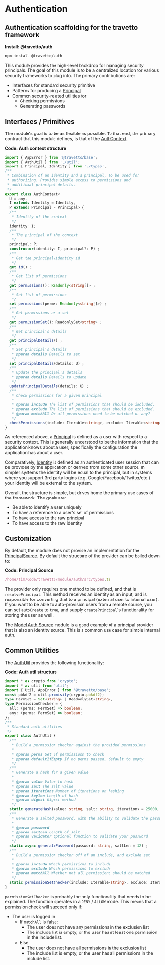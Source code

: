 <!-- This file was generated by the framweork and should not be modified directly -->
<!-- Please modify https://github.com/travetto/travetto/tree/master/module/auth/doc.ts and execute "npm run docs" to rebuild -->
# Authentication
## Authentication scaffolding for the travetto framework

**Install: @travetto/auth**
```bash
npm install @travetto/auth
```

This module provides the high-level backdrop for managing security principals.  The goal of this module is to be a centralized location for various security frameworks to plug into.  The primary contributions are:

   
   *  Interfaces for standard security primitive
   *  Patterns for producing a [Principal](https://github.com/travetto/travetto/tree/master/module/auth/src/types.ts#L7)
   *  Common security-related utilities for    
      *  Checking permissions
      *  Generating passwords

## Interfaces / Primitives
The module's goal is to be as flexible as possible.  To that end, the primary contract that this module defines, is that of the [AuthContext](https://github.com/travetto/travetto/tree/master/module/auth/src/context.ts#L11).

**Code: Auth context structure**
```typescript
import { AppError } from '@travetto/base';
import { AuthUtil } from './util';
import { Principal, Identity } from './types';
/**
 * Combination of an identity and a principal, to be used for
 * authorizing. Provides simple access to permissions and
 * additional principal details.
 */
export class AuthContext<
  U = any,
  I extends Identity = Identity,
  P extends Principal = Principal> {
  /**
   * Identity of the context
   */
  identity: I;
  /**
   * The principal of the context
   */
  principal: P;
  constructor(identity: I, principal?: P) ;
  /**
   * Get the principal/identity id
   */
  get id() ;
  /**
   * Get list of permissions
   */
  get permissions(): Readonly<string[]> ;
  /**
   * Set list of permissions
   */
  set permissions(perms: Readonly<string[]>) ;
  /**
   * Get permissions as a set
   */
  get permissionSet(): ReadonlySet<string> ;
  /**
   * Get principal's details
   */
  get principalDetails() ;
  /**
   * Set principal's details
   * @param details Details to set
   */
  set principalDetails(details: U) ;
  /**
   * Update the principal's details
   * @param details Details to update
   */
  updatePrincipalDetails(details: U) ;
  /**
   * Check permissions for a given principal
   *
   * @param include The list of permissions that should be included.
   * @param exclude The list of permissions that should be excluded.
   * @param matchAll Do all permissions need to be matched or any?
   */
  checkPermissions(include: Iterable<string>, exclude: Iterable<string>, mode: 'all' | 'any' = 'any') ;
}
```

As referenced above, a [Principal](https://github.com/travetto/travetto/tree/master/module/auth/src/types.ts#L7) is defined as a user with respect to a security context.  This is generally understood to be the information that the application knows about a user, specifically the configuration the application has about a user.

Comparatively, [Identity](https://github.com/travetto/travetto/tree/master/module/auth/src/types.ts#L29) is defined as an authenticated user session that can be provided by the application or derived from some other source.  In simpler systems the identity will be equal to the principal, but in systems where you support 3rd party logins (e.g. Google/Facebook/Twitter/etc.) your identity will be external to the system.

Overall, the structure is simple, but drives home the primary use cases of the framework.  The goals are:
   
   *  Be able to identify a user uniquely
   *  To have a reference to a user's set of permissions
   *  To have access to the raw principal
   *  To have access to the raw identity

## Customization
By default, the module does not provide an implementation for the [PrincipalSource](https://github.com/travetto/travetto/tree/master/module/auth/src/types.ts#L41). By default the structure of the provider can be boiled down to:

**Code: Principal Source**
```typescript
/home/tim/Code/travetto/module/auth/src/types.ts
```

The provider only requires one method to be defined, and that is `resolvePrincipal`.  This method receives an identity as an input, and is responsible for converting that to a principal (external user to internal user).  If you want to be able to auto-provision users from a remote source, you can set `autoCreate` to `true`, and supply `createPrincipal`'s functionality for storing the user as well.

The [Model Auth Source](https://github.com/travetto/travetto/tree/master/module/auth-model#readme "Model-based authentication and registration support for the travetto framework") module is a good example of a principal provider that is also an identity source.  This is a common use case for simple internal auth.

## Common Utilities
The [AuthUtil](https://github.com/travetto/travetto/tree/master/module/auth/src/util.ts#L18) provides the following functionality:

**Code: Auth util structure**
```typescript
import * as crypto from 'crypto';
import * as util from 'util';
import { Util, AppError } from '@travetto/base';
const pbkdf2 = util.promisify(crypto.pbkdf2);
type PermSet = Set<string> | ReadonlySet<string>;
type PermissionChecker = {
  all: (perms: PermSet) => boolean;
  any: (perms: PermSet) => boolean;
};
/**
 * Standard auth utilities
 */
export class AuthUtil {
  /**
   * Build a permission checker against the provided permissions
   *
   * @param perms Set of permissions to check
   * @param defaultIfEmpty If no perms passed, default to empty
   */
  /**
   * Generate a hash for a given value
   *
   * @param value Value to hash
   * @param salt The salt value
   * @param iterations Number of iterations on hashing
   * @param keylen Length of hash
   * @param digest Digest method
   */
  static generateHash(value: string, salt: string, iterations = 25000, keylen = 256, digest = 'sha256') ;
  /**
   * Generate a salted password, with the ability to validate the password
   *
   * @param password
   * @param saltLen Length of salt
   * @param validator Optional function to validate your password
   */
  static async generatePassword(password: string, saltLen = 32) ;
  /**
   * Build a permission checker off of an include, and exclude set
   *
   * @param include Which permissions to include
   * @param exclude Which permissions to exclude
   * @param matchAll Whether not all permissions should be matched
   */
  static permissionSetChecker(include: Iterable<string>, exclude: Iterable<string>, mode: 'all' | 'any' = 'any') ;
}
```

`permissionSetChecker` is probably the only functionality that needs to be explained. The function operates in a `DENY` / `ALLOW` mode.  This means that a permission check will succeed only if:

   
   *  The user is logged in     
      *  If `matchAll` is false:    
         *  The user does not have any permissions in the exclusion list
         *  The include list is empty, or the user has at least one permission in the include list.
      *  Else    
         *  The user does not have all permissions in the exclusion list
         *  The include list is empty, or the user has all permissions in the include list.
